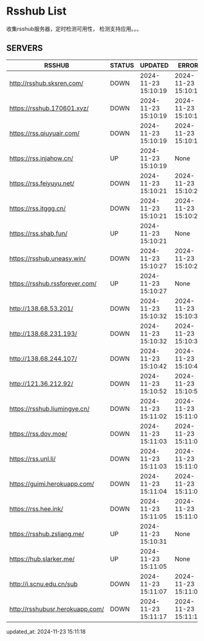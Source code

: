 # Rsshub List

收集rsshub服务器，定时检测可用性， 检测支持应用。。。


## SERVERS

|  RSSHUB   | STATUS  | UPDATED  | ERROR  | TWITTER |  
|  ----  | ----  | ----  | ----  | ---- |  
| http://rsshub.sksren.com/ | DOWN | 2024-11-23 15:10:19 | 2024-11-23 15:10:19 |  
| https://rsshub.170601.xyz/ | DOWN | 2024-11-23 15:10:19 | 2024-11-23 15:10:19 |  
| https://rss.qiuyuair.com/ | DOWN | 2024-11-23 15:10:19 | 2024-11-23 15:10:19 |  
| https://rss.injahow.cn/ | UP | 2024-11-23 15:10:19 | None ||  
| https://rss.feiyuyu.net/ | DOWN | 2024-11-23 15:10:21 | 2024-11-23 15:10:21 |  
| https://rss.itggg.cn/ | DOWN | 2024-11-23 15:10:21 | 2024-11-23 15:10:21 |  
| https://rss.shab.fun/ | UP | 2024-11-23 15:10:21 | None ||  
| https://rsshub.uneasy.win/ | DOWN | 2024-11-23 15:10:27 | 2024-11-23 15:10:27 |  
| https://rsshub.rssforever.com/ | UP | 2024-11-23 15:10:27 | None ||  
| http://138.68.53.201/ | DOWN | 2024-11-23 15:10:32 | 2024-11-23 15:10:32 |  
| http://138.68.231.193/ | DOWN | 2024-11-23 15:10:32 | 2024-11-23 15:10:32 |  
| http://138.68.244.107/ | DOWN | 2024-11-23 15:10:42 | 2024-11-23 15:10:42 |  
| http://121.36.212.92/ | DOWN | 2024-11-23 15:10:52 | 2024-11-23 15:10:52 |  
| https://rsshub.liumingye.cn/ | DOWN | 2024-11-23 15:11:02 | 2024-11-23 15:11:02 |  
| https://rss.dov.moe/ | DOWN | 2024-11-23 15:11:03 | 2024-11-23 15:11:03 |  
| https://rss.unl.li/ | DOWN | 2024-11-23 15:11:03 | 2024-11-23 15:11:03 |  
| https://guimi.herokuapp.com/ | DOWN | 2024-11-23 15:11:04 | 2024-11-23 15:11:04 |  
| https://rss.hee.ink/ | DOWN | 2024-11-23 15:11:05 | 2024-11-23 15:11:05 |  
| https://rsshub.zsliang.me/ | UP | 2024-11-23 15:10:31 | None |OK|  
| https://hub.slarker.me/ | UP | 2024-11-23 15:11:05 | None ||  
| http://i.scnu.edu.cn/sub | DOWN | 2024-11-23 15:11:07 | 2024-11-23 15:11:07 |  
| http://rsshubusr.herokuapp.com/ | DOWN | 2024-11-23 15:11:17 | 2024-11-23 15:11:17 |  
  

updated_at: 2024-11-23 15:11:18  
